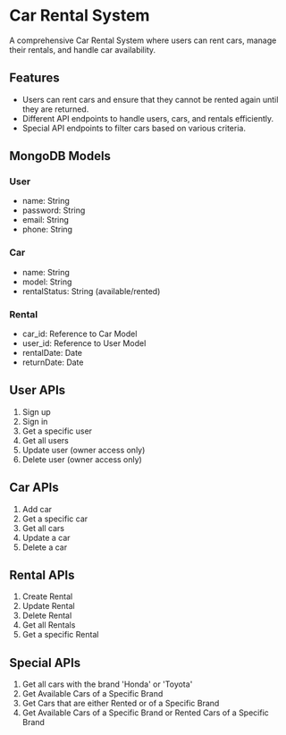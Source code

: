 # Car Rental System

A comprehensive Car Rental System where users can rent cars, manage their rentals, and handle car availability.

## Features

- Users can rent cars and ensure that they cannot be rented again until they are returned.
- Different API endpoints to handle users, cars, and rentals efficiently.
- Special API endpoints to filter cars based on various criteria.

## MongoDB Models

### User
- name: String
- password: String
- email: String
- phone: String

  
### Car
- name: String
- model: String
- rentalStatus: String (available/rented)

  
### Rental
- car_id: Reference to Car Model
- user_id: Reference to User Model
- rentalDate: Date
- returnDate: Date


## User APIs

1. Sign up
2. Sign in
3. Get a specific user
4. Get all users
5. Update user (owner access only)
6. Delete user (owner access only)

## Car APIs

1. Add car
2. Get a specific car
3. Get all cars
4. Update a car
5. Delete a car

## Rental APIs

1. Create Rental
2. Update Rental
3. Delete Rental
4. Get all Rentals
5. Get a specific Rental

## Special APIs

1. Get all cars with the brand 'Honda' or 'Toyota'
2. Get Available Cars of a Specific Brand
3. Get Cars that are either Rented or of a Specific Brand
4. Get Available Cars of a Specific Brand or Rented Cars of a Specific Brand
